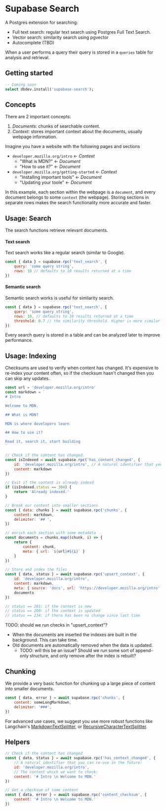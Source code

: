 # Supabase Search

A Postgres extension for searching:

- Full text search: regular text search using Postgres Full Text Search.
- Vector search: similarity search using pgvector
- Autocomplete (TBD)

When a user performs a query their query is stored in a `queries` table for analysis and retrieval.

## Getting started

```sql
-- Coming soon
select dbdev.install('supabase-search');
```

## Concepts

There are 2 important concepts: 

1. *Documents*: chunks of searchable content.
2. *Context*: stores important context about the documents, usually webpage information. 

Imagine you have a website with the following pages and sections

- `developer.mozilla.org/intro` <- *Context*
  - "What is MDN?" <- *Document*
  - "How to use it?" <- *Document*
- `developer.mozilla.org/getting-started` <- *Context*
  - "Installing important tools" <- *Document*
  - "Updating your toole" <- *Document*


In this example, each section within the webpage is a `document`, and every document belongs to some `context` (the webpage). Storing sections in separate rows makes the search functionality more accurate and faster.
## Usage: Search 

The search functions retrieve relevant documents.

#### **Text search**

Text search works like a regular search (similar to Google). 

```js
const { data } = supabase.rpc('text_search', {
    query: 'some query string',
    rows: 10 // defaults to 10 results returned at a time
})
```

#### **Semantic search**

Semantic search works is useful for similarity search.

```js
const { data } = supabase.rpc('text_search', {
    query: 'some query string',
    rows: 10, // defaults to 10 results returned at a time
    threshold: 0.7 // the similarity threshold. Higher is more similar
})
```

Every search query is stored in a table and can be analyzed later to improve performance.

## Usage: Indexing

Checksums are used to verify when content has changed. It's expensive to re-index your content often, so if the checksum hasn't changed then you can skip any updates.

```js
const url = 'developer.mozilla.org/intro'
const markdown = `
# Intro 

Welcome to MDN.

## What is MDN?

MDN is where developers learn

## How to use it? 

Read it, search it, start building
`

// Check if the content has changed.
const isIndexed = await supabase.rpc('has_content_changed', {
    id: 'developer.mozilla.org/intro', // A natural identifier that you can re-use in the future.
    content: markdown
})

// Exit if the content is already indexd
if (isIndexed.status == 304) {
    return 'Already indexed.'
}

// Break our content into smaller sections
const { data: chunks } = await supabase.rpc('chunks', {
    content: markdown,
    delimiter: '## ',
})

// enrich each section with some metadata
const documents = chunks.map((chunk, i) => {
    return {
        content: chunk,
        meta: { url: `${url}#${i}` } 
    }
})

// Store and index the files
const { data, status } = await supabase.rpc('upsert_context', {
    id: 'developer.mozilla.org/intro', 
    content: markdown,
    meta: { source: 'docs', url: 'https://developer.mozilla.org/intro' },
    documents
})

// status == 201: if the context is new
// status == 200: if the context is updated
// status == 234: if there has been no change since last time
```

TODO: should we run checks in "upsert_context"?

- When the documents are inserted the indexes are built in the background. This can take time.
- Old documents are automatically removed when the data is updated. 
  - TODO: will this be an issue? Should we run some sort of append-only structure, and only remove after the index is rebuilt?


## Chunking


We provide a very basic function for chunking up a large piece of content into smaller documents. 

```js
const { data, error } = await supabase.rpc('chunks', {
    content: someLongMarkdown,
    delimiter: '###',
})
```

For advanced use cases, we suggest you use more robust functions like Langchain's [MarkdownTextSplitter](https://js.langchain.com/docs/modules/indexes/text_splitters/examples/markdown), or [RecursiveCharacterTextSplitter](https://js.langchain.com/docs/modules/indexes/text_splitters/examples/recursive_character).



## Helpers

```js
// Check if the content has changed
const { data, status } = await supabase.rpc('has_context_changed', {
    // A natural identifier that you can re-use in the future:
    id: 'developer.mozilla.org/intro', 
    // The content which we want to check:
    content: '# Intro \n Welcome to MDN.'
})

// Get a checksum of some content
const { data, error } = await supabase.rpc('content_checksum', {
    content: '# Intro \n Welcome to MDN.'
})
```


